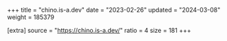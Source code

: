 +++
title = "chino.is-a.dev"
date = "2023-02-26"
updated = "2024-03-08"
weight = 185379

[extra]
source = "https://chino.is-a.dev/"
ratio = 4
size = 181
+++
